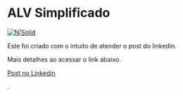 # ALV Simplificado #

[![N|Solid](https://wiki.scn.sap.com/wiki/download/attachments/1710/ABAP%20Development.png?version=1&modificationDate=1446673897000&api=v2)](https://www.sap.com/brazil/developer.html)

Este foi criado com o intuito de atender o post do linkedin. 

Mais detalhes ao acessar o link abaixo.

[Post no Linkedin](https://www.linkedin.com/pulse/sobre-estrutura-de-relat%25C3%25B3rio-alv-edmilson-nascimento-de-jesus/)

.

